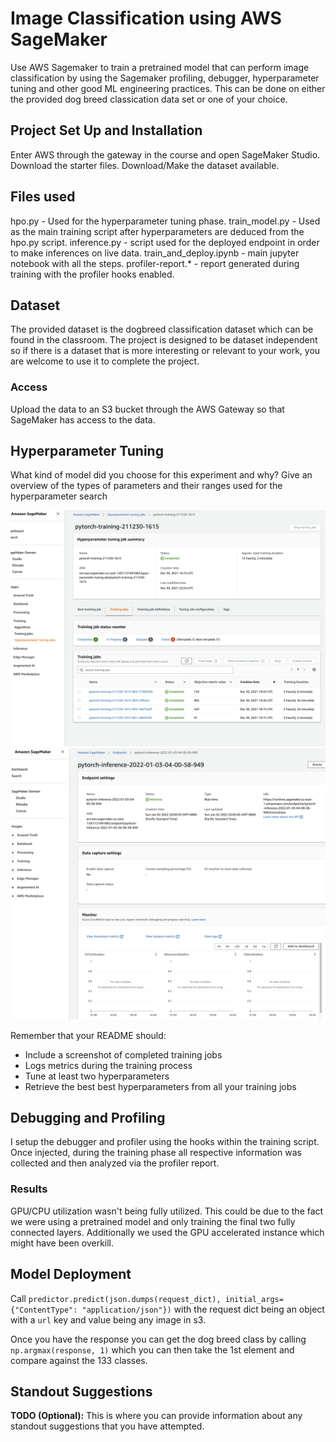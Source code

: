 # Image Classification using AWS SageMaker

Use AWS Sagemaker to train a pretrained model that can perform image classification by using the Sagemaker profiling, debugger, hyperparameter tuning and other good ML engineering practices. This can be done on either the provided dog breed classication data set or one of your choice.

## Project Set Up and Installation
Enter AWS through the gateway in the course and open SageMaker Studio.
Download the starter files.
Download/Make the dataset available.

## Files used
hpo.py - Used for the hyperparameter tuning phase.
train_model.py - Used as the main training script after hyperparameters are deduced from the hpo.py script.
inference.py - script used for the deployed endpoint in order to make inferences on live data.
train_and_deploy.ipynb - main jupyter notebook with all the steps.
profiler-report.* - report generated during training with the profiler hooks enabled.

## Dataset
The provided dataset is the dogbreed classification dataset which can be found in the classroom.
The project is designed to be dataset independent so if there is a dataset that is more interesting or relevant to your work, you are welcome to use it to complete the project.

### Access
Upload the data to an S3 bucket through the AWS Gateway so that SageMaker has access to the data.

## Hyperparameter Tuning
What kind of model did you choose for this experiment and why? Give an overview of the types of parameters and their ranges used for the hyperparameter search

![training](train.png "training job")
![endpoint](endpoint.png "endpoint")


Remember that your README should:
- Include a screenshot of completed training jobs
- Logs metrics during the training process
- Tune at least two hyperparameters
- Retrieve the best best hyperparameters from all your training jobs

## Debugging and Profiling
I setup the debugger and profiler using the hooks within the training script. Once injected, during the training phase all respective information was collected and then analyzed via the profiler report.

### Results
GPU/CPU utilization wasn't being fully utilized. This could be due to the fact we were using a pretrained model and only training the final two fully connected layers. Additionally we used the GPU accelerated instance which might have been overkill.


## Model Deployment
Call `predictor.predict(json.dumps(request_dict), initial_args={"ContentType": "application/json"})` with the request dict being an object with a `url` key and value being any image in s3.

Once you have the response you can get the dog breed class by calling `np.argmax(response, 1)` which you can then take the 1st element and compare against the 133 classes.

## Standout Suggestions
**TODO (Optional):** This is where you can provide information about any standout suggestions that you have attempted.
